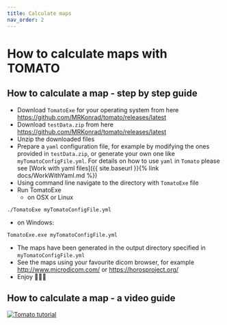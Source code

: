 ```yaml
---
title: Calculate maps
nav_order: 2
---
```


# How to calculate maps with TOMATO

## How to calculate a map - step by step guide

* Download `TomatoExe` for your operating system from here <https://github.com/MRKonrad/tomato/releases/latest>
* Download `testData.zip` from here <https://github.com/MRKonrad/tomato/releases/latest>
* Unzip the downloaded files
* Prepare a `yaml` configuration file, for example by modifying the ones provided in `testData.zip`, or generate your own one like `myTomatoConfigFile.yml`. For details on how to use `yaml` in `Tomato` please see [Work with yaml files]({{ site.baseurl }}{% link docs/WorkWithYaml.md %})
* Using command line navigate to the directory with `TomatoExe` file
* Run TomatoExe
  * on OSX or Linux
```command
./TomatoExe myTomatoConfigFile.yml
```
  * on Windows:
```command
TomatoExe.exe myTomatoConfigFile.yml
```
* The maps have been generated in the output directory specified in `myTomatoConfigFile.yml`
* See the maps using your favourite dicom browser, for example <http://www.microdicom.com/> or <https://horosproject.org/>
* Enjoy 🍅🍅🍅

## How to calculate a map - a video guide

[![Tomato tutorial](https://img.youtube.com/vi/0tzNZNiZh18/maxresdefault.jpg)](https://www.youtube.com/watch?v=0tzNZNiZh18)
